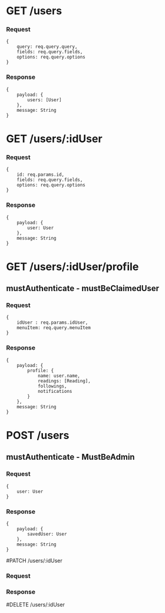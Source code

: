 
# GET /users

### Request
```
{
    query: req.query.query,
    fields: req.query.fields,
    options: req.query.options
}
```
### Response
```
{
    payload: {
        users: [User]
    },
    message: String
}
```

# GET /users/:idUser

### Request
```
{
    id: req.params.id,
    fields: req.query.fields,
    options: req.query.options
}
```
### Response
```
{
    payload: {
        user: User
    },
    message: String
}
```

# GET /users/:idUser/profile
## mustAuthenticate - mustBeClaimedUser

### Request
```
{
    idUser : req.params.idUser,
    menuItem: req.query.menuItem
}
```
### Response
```
{
    payload: {
        profile: {
            name: user.name,
            readings: [Reading],
            followings,
            notifications
        }
    },
    message: String
}
```

# POST /users
## mustAuthenticate - MustBeAdmin
### Request
```
{
    user: User
}
```
### Response
```
{
    payload: {
        savedUser: User
    },
    message: String
}
```

#PATCH /users/:idUser

### Request

### Response

#DELETE /users/:idUser